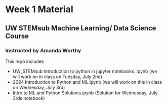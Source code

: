 # Week 1 Material 

## UW STEMsub Machine Learning/ Data Science Course 

### Instructed by Amanda Worthy 


This repo includes 
- UW_STEMsub Introduction to python in jupyter notebooks .ipynb (we will work on in class on Tuesday, July 2nd) 
- 2024 Introduction to Python and ML.ipynb (we will work on this in class on Wednesday, July 3rd) 
- Intro to ML and Python Solutions.ipynb (Solution for Wednesday, July 3rds notebook) 

